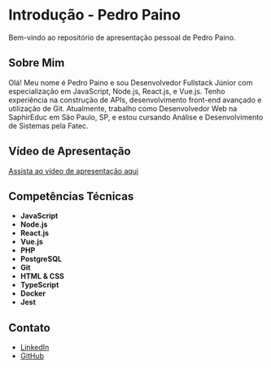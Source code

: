 # Introdução - Pedro Paino

Bem-vindo ao repositório de apresentação pessoal de Pedro Paino.

## Sobre Mim

Olá! Meu nome é Pedro Paino e sou Desenvolvedor Fullstack Júnior com especialização em JavaScript, Node.js, React.js, e Vue.js. Tenho experiência na construção de APIs, desenvolvimento front-end avançado e utilização de Git. Atualmente, trabalho como Desenvolvedor Web na SaphirEduc em São Paulo, SP, e estou cursando Análise e Desenvolvimento de Sistemas pela Fatec.

## Vídeo de Apresentação

[Assista ao vídeo de apresentação aqui](link_do_video)

## Competências Técnicas

- **JavaScript**
- **Node.js**
- **React.js**
- **Vue.js**
- **PHP**
- **PostgreSQL**
- **Git**
- **HTML & CSS**
- **TypeScript**
- **Docker**
- **Jest**

## Contato

- [LinkedIn](https://www.linkedin.com/in/seu-linkedin)
- [GitHub](https://github.com/PedroPaino)
